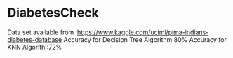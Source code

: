 # DiabetesCheck
Data set available from :https://www.kaggle.com/uciml/pima-indians-diabetes-database
Accuracy for Decision Tree Algorithm:80%
Accuracy for KNN Algorith :72%

